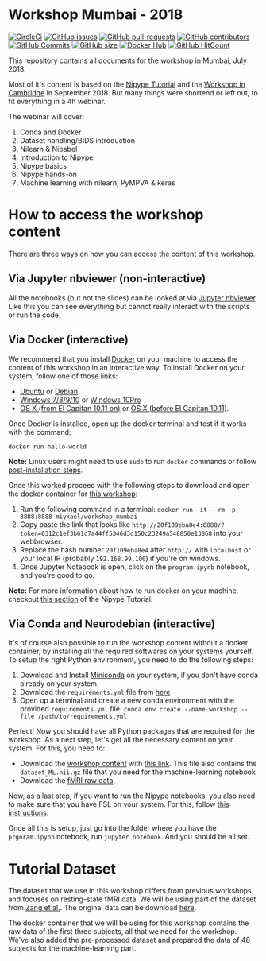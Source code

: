 # Workshop Mumbai - 2018

[![CircleCi](https://img.shields.io/circleci/project/miykael/workshop_mumbai/master.svg?maxAge=2592000)](https://circleci.com/gh/miykael/workshop_mumbai/tree/master)
[![GitHub issues](https://img.shields.io/github/issues/miykael/workshop_mumbai.svg)](https://github.com/miykael/workshop_mumbai/issues/)
[![GitHub pull-requests](https://img.shields.io/github/issues-pr/miykael/workshop_mumbai.svg)](https://github.com/miykael/workshop_mumbai/pulls/)
[![GitHub contributors](https://img.shields.io/github/contributors/miykael/workshop_mumbai.svg)](https://GitHub.com/miykael/workshop_mumbai/graphs/contributors/)
[![GitHub Commits](https://github-basic-badges.herokuapp.com/commits/miykael/workshop_mumbai.svg)](https://github.com/miykael/workshop_mumbai/commits/master)
[![GitHub size](https://github-size-badge.herokuapp.com/miykael/workshop_mumbai.svg)](https://github.com/miykael/workshop_mumbai/archive/master.zip)
[![Docker Hub](https://img.shields.io/docker/pulls/miykael/workshop_mumbai.svg?maxAge=2592000)](https://hub.docker.com/r/miykael/workshop_mumbai/)
[![GitHub HitCount](http://hits.dwyl.io/miykael/workshop_mumbai.svg)](http://hits.dwyl.io/miykael/workshop_mumbai)


This repository contains all documents for the workshop in Mumbai, July 2018.

Most of it's content is based on the [Nipype Tutorial](https://miykael.github.io/nipype_tutorial/) and the [Workshop in Cambridge](https://github.com/miykael/workshop_cambridge) in September 2018. But many things were shortend or left out, to fit everything in a 4h webinar.

The webinar will cover:

1. Conda and Docker
1. Dataset handling/BIDS introduction
1. Nilearn & Nibabel
1. Introduction to Nipype
1. Nipype basics
1. Nipype hands-on
1. Machine learning with nilearn, PyMPVA & keras

# How to access the workshop content

There are three ways on how you can access the content of this workshop.

## Via Jupyter nbviewer (non-interactive)

All the notebooks (but not the slides) can be looked at via [Jupyter nbviewer](https://nbviewer.jupyter.org/github/miykael/workshop_mumbai/blob/master/program.ipynb). Like this you can see everything but cannot really interact with the scripts or run the code.

## Via Docker (interactive)

We recommend that you install [Docker](https://www.docker.com/) on your machine to access the content of this workshop in an interactive way. To install Docker on your system, follow one of those links:

 - [Ubuntu](https://docs.docker.com/engine/installation/linux/ubuntu/) or [Debian](https://docs.docker.com/engine/installation/linux/docker-ce/debian/)
 - [Windows 7/8/9/10](https://docs.docker.com/toolbox/toolbox_install_windows/) or [Windows 10Pro](https://docs.docker.com/docker-for-windows/install/)
 - [OS X (from El Capitan 10.11 on)](https://docs.docker.com/docker-for-mac/install/) or [OS X (before El Capitan 10.11)](https://docs.docker.com/toolbox/toolbox_install_mac/).

Once Docker is installed, open up the docker terminal and test if it works with the command:

    docker run hello-world

**Note:** Linux users might need to use ``sudo`` to run ``docker`` commands or follow [post-installation steps](https://docs.docker.com/engine/installation/linux/linux-postinstall/).

Once this worked proceed with the following steps to download and open the docker container for [this workshop](https://hub.docker.com/r/miykael/workshop_mumbai/):

1. Run the following command in a terminal: ```docker run -it --rm -p 8888:8888 miykael/workshop_mumbai```
1. Copy paste the link that looks like ```http://20f109eba8e4:8888/?token=0312c1ef3b61d7a44ff5346d3d150c23249a548850e13868``` into your webbrowser.
1. Replace the hash number ```20f109eba8e4``` after `http://` with `localhost` or your local IP (probably `192.168.99.100`) if you're on windows.
1. Once Jupyter Notebook is open, click on the `program.ipynb` notebook, and you're good to go.

**Note:** For more information about how to run docker on your machine, checkout [this section](https://miykael.github.io/nipype_tutorial/notebooks/introduction_docker.html#How-to-run-the-Docker-image) of the Nipype Tutorial.

## Via Conda and Neurodebian (interactive)

It's of course also possible to run the workshop content without a docker container, by installing all the required softwares on your systems yourself. To setup the right Python environment, you need to do the following steps:

1. Download and Install [Miniconda](https://conda.io/miniconda.html) on your system, if you don't have conda already on your system.
1. Download the `requirements.yml` file from [here](https://github.com/miykael/workshop_mumbai/blob/master/requirements.yml)
1. Open up a terminal and create a new conda environment with the provided `requirements.yml` file:
```conda env create --name workshop --file /path/to/requirements.yml```

Perfect! Now you should have all Python packages that are required for the workshop. As a next step, let's get all the necessary content on your system. For this, you need to:

- Download the [workshop content](https://github.com/miykael/workshop_mumbai) with [this link](https://github.com/miykael/workshop_mumbai/archive/master.zip). This file also contains the `dataset_ML.nii.gz` file that you need for the machine-learning notebook
- Download the [fMRI raw data](https://www.dropbox.com/sh/fvvium3z3l0wedo/AACkFi2mhWZkcqwmHjO8WwUra?dl=1).

Now, as a last step, if you want to run the Nipype notebooks, you also need to make sure that you have FSL on your system. For this, follow [this instructions](https://fsl.fmrib.ox.ac.uk/fsl/fslwiki/FslInstallation).

Once all this is setup, just go into the folder where you have the `prgoram.ipynb` notebook, run `jupyter notebook`. And you should be all set.

# Tutorial Dataset

The dataset that we use in this workshop differs from previous workshops and focuses on resting-state fMRI data. We will be using part of the dataset from [Zang et al.](https://doi.org/10.1007/s12021-013-9187-0). The original data can be download [here](http://fcon_1000.projects.nitrc.org/indi/retro/BeijingEOEC.html).

The docker container that we will be using for this workshop contains the raw data of the first three subjects, all that we need for the workshop. We've also added the pre-processed dataset and prepared the data of 48 subjects for the machine-learning part.
